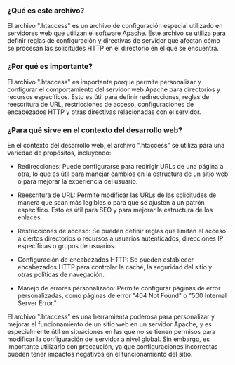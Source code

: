 ### ¿Qué es este archivo?

El archivo ".htaccess" es un archivo de configuración especial utilizado en servidores web que utilizan el software Apache. Este archivo se utiliza para definir reglas de configuración y directivas de servidor que afectan cómo se procesan las solicitudes HTTP en el directorio en el que se encuentra.

### ¿Por qué es importante?

El archivo ".htaccess" es importante porque permite personalizar y configurar el comportamiento del servidor web Apache para directorios y recursos específicos. Esto es útil para definir redirecciones, reglas de reescritura de URL, restricciones de acceso, configuraciones de encabezados HTTP y otras directivas relacionadas con el servidor.

### ¿Para qué sirve en el contexto del desarrollo web?

En el contexto del desarrollo web, el archivo ".htaccess" se utiliza para una variedad de propósitos, incluyendo:

- Redirecciones: Puede configurarse para redirigir URLs de una página a otra, lo que es útil para manejar cambios en la estructura de un sitio web o para mejorar la experiencia del usuario.

- Reescritura de URL: Permite modificar las URLs de las solicitudes de manera que sean más legibles o para que se ajusten a un patrón específico. Esto es útil para SEO y para mejorar la estructura de los enlaces.

- Restricciones de acceso: Se pueden definir reglas que limitan el acceso a ciertos directorios o recursos a usuarios autenticados, direcciones IP específicas o grupos de usuarios.

- Configuración de encabezados HTTP: Se pueden establecer encabezados HTTP para controlar la caché, la seguridad del sitio y otras políticas de navegación.

- Manejo de errores personalizado: Permite configurar páginas de error personalizadas, como páginas de error "404 Not Found" o "500 Internal Server Error."

El archivo ".htaccess" es una herramienta poderosa para personalizar y mejorar el funcionamiento de un sitio web en un servidor Apache, y es especialmente útil en situaciones en las que no se tienen permisos para modificar la configuración del servidor a nivel global. Sin embargo, es importante utilizarlo con precaución, ya que configuraciones incorrectas pueden tener impactos negativos en el funcionamiento del sitio.